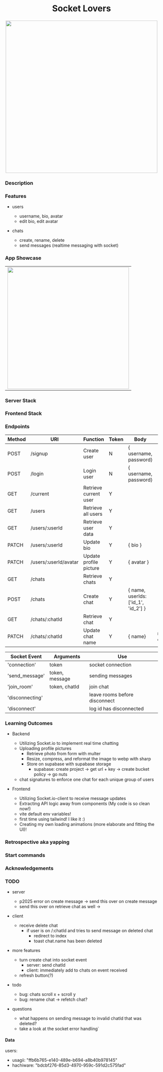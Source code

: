 <h1 align="center">Socket Lovers</h1>
<h3 align="center"></h3>
<p align="center">
    <img align="center" width="500px" src="" >
</p>

### Description

### Features

- users
    - username, bio, avatar
    - edit bio, edit avatar

- chats
    - create, rename, delete
    - send messages (realtime messaging with socket)

### App Showcase

|                             |
| --------------------------- |
| <img width="400px" src="" > |

### Server Stack

### Frontend Stack

### Endpoints

| Method | URI                   | Function               | Token | Body                                | Notes         |
| ------ | --------------------- | ---------------------- | ----- | ----------------------------------- | ------------- |
| POST   | /signup               | Create user            | N     | { username, password}               |               |
| POST   | /login                | Login user             | N     | { username, password}               |               |
| GET    | /current              | Retrieve current user  | Y     |                                     |               |
| GET    | /users                | Retrieve all users     | Y     |                                     |               |
| GET    | /users/:userId        | Retrieve user data     | Y     |                                     |               |
| PATCH  | /users/:userId        | Update bio             | Y     | { bio }                             |               |
| PATCH  | /users/:userId/avatar | Update profile picture | Y     | { avatar }                          |               |
| GET    | /chats                | Retrieve chats         | Y     |                                     |               |
| POST   | /chats                | Create chat            | Y     | { name, userIds: ['id_1', 'id_2'] } |               |
| GET    | /chats/:chatId        | Retrieve chat          | Y     |                                     |               |
| PATCH  | /chats/:chatId        | Update chat name       | Y     | { name}                             | name optional |

| Socket Event    | Arguments      | Use                           |
| --------------- | -------------- | ----------------------------- |
| 'connection'    | token          | socket connection             |
| 'send_message'  | token, message | sending messages              |
| 'join_room'     | token, chatId  | join chat                     |
| 'disconnecting' |                | leave rooms before disconnect |
| 'disconnect'    |                | log id has disconnected       |

### Learning Outcomes

- Backend
    - Utilizing Socket.io to implement real time chatting
    - Uploading profile pictures
        - Retrieve photo from form with multer
        - Resize, compress, and reformat the image to webp with sharp
        - Store on supabase with supabase storage
            - supabase: create project -> get url + key -> create bucket policy -> go nuts
    - chat signatures to enforce one chat for each unique group of users

- Frontend
    - Utilizing Socket.io-client to receive message updates
    - Extracting API logic away from components (My code is so clean now!)
    - vite default env variables!
    - first time using tailwind! I like it :)
    - Creating my own loading animations (more elaborate and fitting the UI)!

### Retrospective aka yapping

### Start commands

### Acknowledgements

### TODO

- server
    - p2025 error on create message -> send this over on create message
    - send this over on retrieve chat as well -> 
- client
    - receive delete chat
        - if user is on /:chatId and tries to send message on deleted chat
            - redirect to index
            - toast chat.name has been deleted

- more features
    - turn create chat into socket event  
        - server: send chatId 
        - client: immediately add to chats on event received
    - refresh button(?)

- todo
    - bug: chats scroll x + scroll y
    - bug: rename chat -> refetch chat?

- questions
    - what happens on sending message to invalid chatId that was deleted?
    - take a look at the socket error handling`

#### Data

users:

- usagii: "ffb6b765-e140-489e-b694-a8b40b978145"
- hachiware: "bdcbf276-85d3-4970-959c-591d2c575fad"
